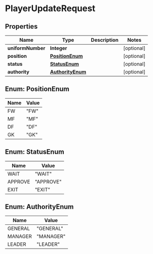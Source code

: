 

# PlayerUpdateRequest


## Properties

| Name | Type | Description | Notes |
|------------ | ------------- | ------------- | -------------|
|**uniformNumber** | **Integer** |  |  [optional] |
|**position** | [**PositionEnum**](#PositionEnum) |  |  [optional] |
|**status** | [**StatusEnum**](#StatusEnum) |  |  [optional] |
|**authority** | [**AuthorityEnum**](#AuthorityEnum) |  |  [optional] |



## Enum: PositionEnum

| Name | Value |
|---- | -----|
| FW | &quot;FW&quot; |
| MF | &quot;MF&quot; |
| DF | &quot;DF&quot; |
| GK | &quot;GK&quot; |



## Enum: StatusEnum

| Name | Value |
|---- | -----|
| WAIT | &quot;WAIT&quot; |
| APPROVE | &quot;APPROVE&quot; |
| EXIT | &quot;EXIT&quot; |



## Enum: AuthorityEnum

| Name | Value |
|---- | -----|
| GENERAL | &quot;GENERAL&quot; |
| MANAGER | &quot;MANAGER&quot; |
| LEADER | &quot;LEADER&quot; |



